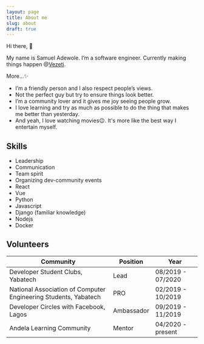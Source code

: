 ```yaml
---
layout: page
title: About me
slug: about
draft: true
---
```


Hi there, 👋

My name is Samuel Adewole. I’m a software engineer. Currently making things happen @[Vezeti](https://vezeti.net).

More...✨

- I’m a friendly person and I also respect people’s views.
- Not the perfect guy but try to ensure things look better.
- I’m a community lover and it gives me joy seeing people grow.
- I love learning and try as much as possible to do the thing that makes me better than yesterday.
- And yeah, I love watching movies😉. It's more like the best way I entertain myself.

## Skills

- Leadership
- Communication
- Team spirit
- Organizing dev-community events
- React
- Vue
- Python
- Javascript
- Django (familiar knowledge)
- Nodejs
- Docker

## Volunteers

| Community                                                       | Position   | Year              |
| --------------------------------------------------------------- | ---------- | ----------------- |
| Developer Student Clubs, Yabatech                               | Lead       | 08/2019 - 07/2020 |
| National Association of Computer Engineering Students, Yabatech | PRO        | 02/2019 - 10/2019 |
| Developer Circles with Facebook, Lagos                          | Ambassador | 09/2019 - 11/2019 |
| Andela Learning Community                                       | Mentor     | 04/2020 - present |
